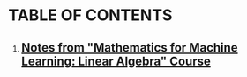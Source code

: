 # TABLE OF CONTENTS
1. ## [Notes from "Mathematics for Machine Learning: Linear Algebra" Course](linear_algebra.md)
